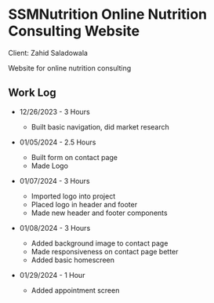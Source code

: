 # SSMNutrition Online Nutrition Consulting Website

Client: Zahid Saladowala

Website for online nutrition consulting

## Work Log

-   12/26/2023 - 3 Hours

    -   Built basic navigation, did market research

-   01/05/2024 - 2.5 Hours

    -   Built form on contact page
    -   Made Logo

-   01/07/2024 - 3 Hours

    -   Imported logo into project
    -   Placed logo in header and footer
    -   Made new header and footer components

-   01/08/2024 - 3 Hours

    -   Added background image to contact page
    -   Made responsiveness on contact page better
    -   Added basic homescreen

-   01/29/2024 - 1 Hour
    -   Added appointment screen
